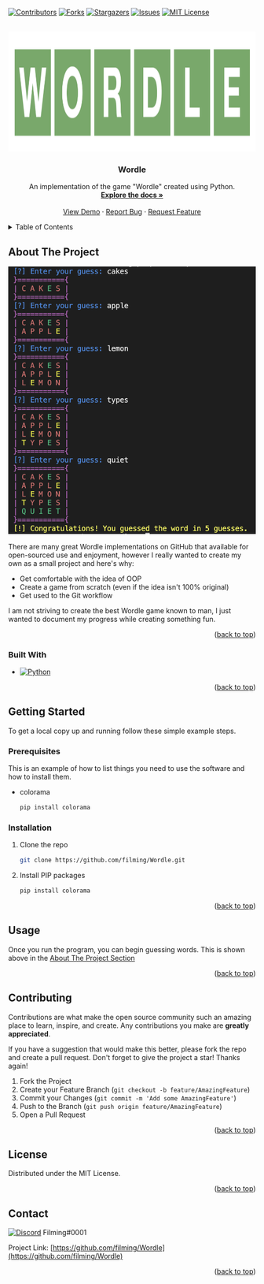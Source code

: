 [![Contributors][contributors-shield]][contributors-url]
[![Forks][forks-shield]][forks-url]
[![Stargazers][stars-shield]][stars-url]
[![Issues][issues-shield]][issues-url]
[![MIT License][license-shield]][license-url]


<!-- PROJECT LOGO -->
<br />
<div align="center">
  <a href="https://github.com/filming/Wordle">
    <img src="images/wordle.png" alt="Logo" width="1202" height="244">
  </a>

<h3 align="center">Wordle</h3>

  <p align="center">
    An implementation of the game "Wordle" created using Python.
    <br />
    <a href="https://github.com/filming/Wordle"><strong>Explore the docs »</strong></a>
    <br />
    <br />
    <a href="https://github.com/filming/Wordle">View Demo</a>
    ·
    <a href="https://github.com/filming/Wordle/issues">Report Bug</a>
    ·
    <a href="https://github.com/filming/Wordle/issues">Request Feature</a>
  </p>
</div>



<!-- TABLE OF CONTENTS -->
<details>
  <summary>Table of Contents</summary>
  <ol>
    <li>
      <a href="#about-the-project">About The Project</a>
      <ul>
        <li><a href="#built-with">Built With</a></li>
      </ul>
    </li>
    <li>
      <a href="#getting-started">Getting Started</a>
      <ul>
        <li><a href="#prerequisites">Prerequisites</a></li>
        <li><a href="#installation">Installation</a></li>
      </ul>
    </li>
    <li><a href="#usage">Usage</a></li>
    <li><a href="#contributing">Contributing</a></li>
    <li><a href="#license">License</a></li>
    <li><a href="#contact">Contact</a></li>
  </ol>
</details>



<!-- ABOUT THE PROJECT -->
## About The Project

[![Product Name Screen Shot][product-screenshot]](https://example.com)

There are many great Wordle implementations on GitHub that available for open-sourced use and enjoyment, however I really wanted to create my own as a small project and here's why:

- Get comfortable with the idea of OOP
- Create a game from scratch (even if the idea isn't 100% original)
- Get used to the Git workflow

I am not striving to create the best Wordle game known to man, I just wanted to document my progress while creating something fun.

<p align="right">(<a href="#readme-top">back to top</a>)</p>

### Built With

* [![Python][Python]][Python-url]

<p align="right">(<a href="#readme-top">back to top</a>)</p>



<!-- GETTING STARTED -->
## Getting Started

To get a local copy up and running follow these simple example steps.

### Prerequisites

This is an example of how to list things you need to use the software and how to install them.
* colorama
  ```sh
  pip install colorama
  ```

### Installation

1. Clone the repo
   ```sh
   git clone https://github.com/filming/Wordle.git
   ```
2. Install PIP packages
   ```sh
   pip install colorama
   ```

<p align="right">(<a href="#readme-top">back to top</a>)</p>



<!-- USAGE EXAMPLES -->
## Usage

Once you run the program, you can begin guessing words. This is shown above in the <a href="#about-the-project">About The Project Section</a>

<p align="right">(<a href="#readme-top">back to top</a>)</p>



<!-- CONTRIBUTING -->
## Contributing

Contributions are what make the open source community such an amazing place to learn, inspire, and create. Any contributions you make are **greatly appreciated**.

If you have a suggestion that would make this better, please fork the repo and create a pull request. Don't forget to give the project a star! Thanks again!

1. Fork the Project
2. Create your Feature Branch (`git checkout -b feature/AmazingFeature`)
3. Commit your Changes (`git commit -m 'Add some AmazingFeature'`)
4. Push to the Branch (`git push origin feature/AmazingFeature`)
5. Open a Pull Request

<p align="right">(<a href="#readme-top">back to top</a>)</p>



<!-- LICENSE -->
## License

Distributed under the MIT License.

<p align="right">(<a href="#readme-top">back to top</a>)</p>



<!-- CONTACT -->
## Contact

[![Discord][Discord.com]][Discord-url] Filming#0001

Project Link: [https://github.com/filming/Wordle](https://github.com/filming/Wordle)

<p align="right">(<a href="#readme-top">back to top</a>)</p>



<!-- MARKDOWN LINKS & IMAGES -->
[contributors-shield]: https://img.shields.io/github/contributors/filming/Wordle.svg?style=for-the-badge
[contributors-url]: https://github.com/filming/Wordle/graphs/contributors
[forks-shield]: https://img.shields.io/github/forks/filming/Wordle.svg?style=for-the-badge
[forks-url]: https://github.com/filming/Wordle/network/members
[stars-shield]: https://img.shields.io/github/stars/filming/Wordle.svg?style=for-the-badge
[stars-url]: https://github.com/filming/Wordle/stargazers
[issues-shield]: https://img.shields.io/github/issues/filming/Wordle.svg?style=for-the-badge
[issues-url]: https://github.com/filming/Wordle/issues
[license-shield]: https://img.shields.io/github/license/filming/Wordle.svg?style=for-the-badge
[license-url]: https://github.com/github_username/filming/blob/master/LICENSE.txt
[linkedin-shield]: https://img.shields.io/badge/-LinkedIn-black.svg?style=for-the-badge&logo=linkedin&colorB=555
[product-screenshot]: images/gameplay.png
[Python]: https://img.shields.io/badge/Python-3776AB?style=for-the-badge&logo=python&logoColor=white
[Python-url]: https://www.python.org/
[Discord.com]: https://img.shields.io/badge/Discord-7289DA?style=for-the-badge&logo=discord&logoColor=white
[Discord-url]: https://discord.com/
